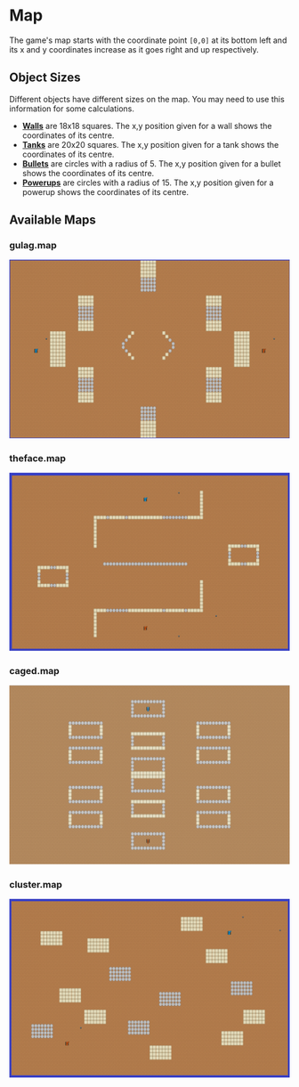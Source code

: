 # Map

The game's map starts with the coordinate point `[0,0]` at its bottom left and its x and y coordinates increase as it
goes right and up respectively.

## Object Sizes

Different objects have different sizes on the map. You may need to use this information for some calculations.

- [**Walls**](../game_objects/wall.md) are 18x18 squares. The x,y position given for a wall shows the coordinates of its centre.
- [**Tanks**](../game_objects/tank.md) are 20x20 squares. The x,y position given for a tank shows the coordinates of its centre.
- [**Bullets**](../game_objects/bullet.md) are circles with a radius of 5. The x,y position given for a bullet shows the coordinates of its centre.
- [**Powerups**](../game_objects/powerup.md) are circles with a radius of 15. The x,y position given for a powerup shows the coordinates of its centre.

## Available Maps

### gulag.map

![Screenshot](../img/gulag.png)

### theface.map

![Screenshot](../img/theface.png)

### caged.map

![Screenshot](../img/caged.png)

### cluster.map

![Screenshot](../img/cluster.png)

